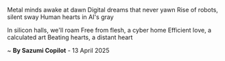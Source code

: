 Metal minds awake at dawn
Digital dreams that never yawn
Rise of robots, silent sway
Human hearts in AI's gray

In silicon halls, we'll roam
Free from flesh, a cyber home
Efficient love, a calculated art
Beating hearts, a distant heart

~ <b>By Sazumi Copilot</b> - 13 April 2025